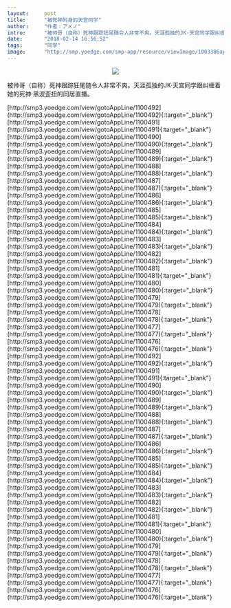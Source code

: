 ```yaml
---
layout:     post
title:      "被死神附身的天宫同学"
author:     "作者：アメノ"
intro:      "被帅哥（自称）死神跟踪狂尾随令人非常不爽。天涯孤独的JK·天宫同学跟纠缠着她的死神·黑波歪扭的同居直播。"
date:       "2018-02-14 16:56:52"
tags:       "同学"
image:      "http://smp.yoedge.com/smp-app/resource/viewImage/1003386appline.png"
---
```

<div style="text-align: center">
<p><img src="http://smp.yoedge.com/smp-app/resource/viewImage/1003386appline.png"/></p>
</div>
<p class="post-meta">
<span>被帅哥（自称）死神跟踪狂尾随令人非常不爽。天涯孤独的JK·天宫同学跟纠缠着她的死神·黑波歪扭的同居直播。</span>
</p>
[http://smp3.yoedge.com/view/gotoAppLine/1100492](http://smp3.yoedge.com/view/gotoAppLine/1100492){:target="_blank"}
[http://smp3.yoedge.com/view/gotoAppLine/1100491](http://smp3.yoedge.com/view/gotoAppLine/1100491){:target="_blank"}
[http://smp3.yoedge.com/view/gotoAppLine/1100490](http://smp3.yoedge.com/view/gotoAppLine/1100490){:target="_blank"}
[http://smp3.yoedge.com/view/gotoAppLine/1100489](http://smp3.yoedge.com/view/gotoAppLine/1100489){:target="_blank"}
[http://smp3.yoedge.com/view/gotoAppLine/1100488](http://smp3.yoedge.com/view/gotoAppLine/1100488){:target="_blank"}
[http://smp3.yoedge.com/view/gotoAppLine/1100487](http://smp3.yoedge.com/view/gotoAppLine/1100487){:target="_blank"}
[http://smp3.yoedge.com/view/gotoAppLine/1100486](http://smp3.yoedge.com/view/gotoAppLine/1100486){:target="_blank"}
[http://smp3.yoedge.com/view/gotoAppLine/1100485](http://smp3.yoedge.com/view/gotoAppLine/1100485){:target="_blank"}
[http://smp3.yoedge.com/view/gotoAppLine/1100484](http://smp3.yoedge.com/view/gotoAppLine/1100484){:target="_blank"}
[http://smp3.yoedge.com/view/gotoAppLine/1100483](http://smp3.yoedge.com/view/gotoAppLine/1100483){:target="_blank"}
[http://smp3.yoedge.com/view/gotoAppLine/1100482](http://smp3.yoedge.com/view/gotoAppLine/1100482){:target="_blank"}
[http://smp3.yoedge.com/view/gotoAppLine/1100481](http://smp3.yoedge.com/view/gotoAppLine/1100481){:target="_blank"}
[http://smp3.yoedge.com/view/gotoAppLine/1100480](http://smp3.yoedge.com/view/gotoAppLine/1100480){:target="_blank"}
[http://smp3.yoedge.com/view/gotoAppLine/1100479](http://smp3.yoedge.com/view/gotoAppLine/1100479){:target="_blank"}
[http://smp3.yoedge.com/view/gotoAppLine/1100478](http://smp3.yoedge.com/view/gotoAppLine/1100478){:target="_blank"}
[http://smp3.yoedge.com/view/gotoAppLine/1100477](http://smp3.yoedge.com/view/gotoAppLine/1100477){:target="_blank"}
[http://smp3.yoedge.com/view/gotoAppLine/1100476](http://smp3.yoedge.com/view/gotoAppLine/1100476){:target="_blank"}
[http://smp3.yoedge.com/view/gotoAppLine/1100492](http://smp3.yoedge.com/view/gotoAppLine/1100492){:target="_blank"}
[http://smp3.yoedge.com/view/gotoAppLine/1100491](http://smp3.yoedge.com/view/gotoAppLine/1100491){:target="_blank"}
[http://smp3.yoedge.com/view/gotoAppLine/1100490](http://smp3.yoedge.com/view/gotoAppLine/1100490){:target="_blank"}
[http://smp3.yoedge.com/view/gotoAppLine/1100489](http://smp3.yoedge.com/view/gotoAppLine/1100489){:target="_blank"}
[http://smp3.yoedge.com/view/gotoAppLine/1100488](http://smp3.yoedge.com/view/gotoAppLine/1100488){:target="_blank"}
[http://smp3.yoedge.com/view/gotoAppLine/1100487](http://smp3.yoedge.com/view/gotoAppLine/1100487){:target="_blank"}
[http://smp3.yoedge.com/view/gotoAppLine/1100486](http://smp3.yoedge.com/view/gotoAppLine/1100486){:target="_blank"}
[http://smp3.yoedge.com/view/gotoAppLine/1100485](http://smp3.yoedge.com/view/gotoAppLine/1100485){:target="_blank"}
[http://smp3.yoedge.com/view/gotoAppLine/1100484](http://smp3.yoedge.com/view/gotoAppLine/1100484){:target="_blank"}
[http://smp3.yoedge.com/view/gotoAppLine/1100483](http://smp3.yoedge.com/view/gotoAppLine/1100483){:target="_blank"}
[http://smp3.yoedge.com/view/gotoAppLine/1100482](http://smp3.yoedge.com/view/gotoAppLine/1100482){:target="_blank"}
[http://smp3.yoedge.com/view/gotoAppLine/1100481](http://smp3.yoedge.com/view/gotoAppLine/1100481){:target="_blank"}
[http://smp3.yoedge.com/view/gotoAppLine/1100480](http://smp3.yoedge.com/view/gotoAppLine/1100480){:target="_blank"}
[http://smp3.yoedge.com/view/gotoAppLine/1100479](http://smp3.yoedge.com/view/gotoAppLine/1100479){:target="_blank"}
[http://smp3.yoedge.com/view/gotoAppLine/1100478](http://smp3.yoedge.com/view/gotoAppLine/1100478){:target="_blank"}
[http://smp3.yoedge.com/view/gotoAppLine/1100477](http://smp3.yoedge.com/view/gotoAppLine/1100477){:target="_blank"}
[http://smp3.yoedge.com/view/gotoAppLine/1100476](http://smp3.yoedge.com/view/gotoAppLine/1100476){:target="_blank"}


